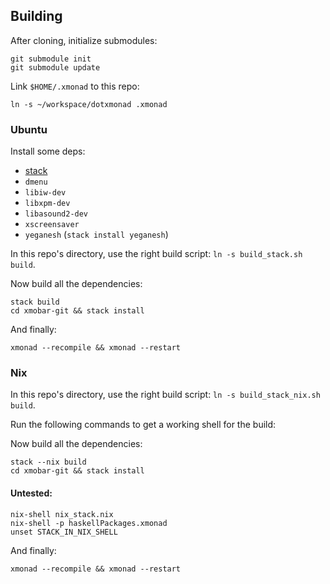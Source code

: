
## Building

After cloning, initialize submodules:

```
git submodule init
git submodule update
```


Link `$HOME/.xmonad` to this repo:

```
ln -s ~/workspace/dotxmonad .xmonad
```

### Ubuntu

Install some deps:

- [stack](https://docs.haskellstack.org/en/stable/install_and_upgrade/)
- `dmenu`
- `libiw-dev`
- `libxpm-dev`
- `libasound2-dev`
- `xscreensaver`
- `yeganesh` (`stack install yeganesh`)

In this repo's directory, use the right build script:
`ln -s build_stack.sh build`.

Now build all the dependencies:

```
stack build
cd xmobar-git && stack install
```

And finally:

```
xmonad --recompile && xmonad --restart
```

### Nix

In this repo's directory, use the right build script:
`ln -s build_stack_nix.sh build`.

Run the following commands to get a working shell for the build:


Now build all the dependencies:

```
stack --nix build
cd xmobar-git && stack install
```

#### Untested:

```
nix-shell nix_stack.nix
nix-shell -p haskellPackages.xmonad
unset STACK_IN_NIX_SHELL
```

And finally:

```
xmonad --recompile && xmonad --restart
```

